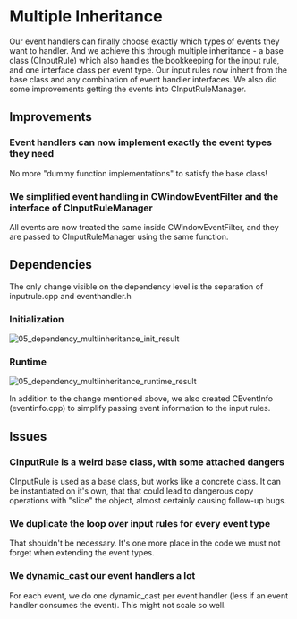 # Multiple Inheritance
Our event handlers can finally choose exactly which types of events they want to handler. And we achieve this through multiple inheritance - a base class (CInputRule) which also handles the bookkeeping for the input rule, and one interface class per event type. Our input rules now inherit from the base class and any combination of event handler interfaces.
We also did some improvements getting the events into CInputRuleManager.
## Improvements
### Event handlers can now implement exactly the event types they need
No more "dummy function implementations" to satisfy the base class!
### We simplified event handling in CWindowEventFilter and the interface of CInputRuleManager
All events are now treated the same inside CWindowEventFilter, and they are passed to CInputRuleManager using the same function.
## Dependencies
The only change visible on the dependency level is the separation of inputrule.cpp and eventhandler.h
### Initialization
![05_dependency_multiinheritance_init_result](https://github.com/Asperamanca/cpp_eventhandler/assets/59048940/8a65fb6e-4729-4d24-a99f-2139e39deb5c)

### Runtime
![05_dependency_multiinheritance_runtime_result](https://github.com/Asperamanca/cpp_eventhandler/assets/59048940/a6870249-7843-45b5-8383-74bd1aec5b05)

In addition to the change mentioned above, we also created CEventInfo (eventinfo.cpp) to simplify passing event information to the input rules.
## Issues
### CInputRule is a weird base class, with some attached dangers
CInputRule is used as a base class, but works like a concrete class. It can be instantiated on it's own, that that could lead to dangerous copy operations with "slice" the object, almost certainly causing follow-up bugs.
### We duplicate the loop over input rules for every event type
That shouldn't be necessary. It's one more place in the code we must not forget when extending the event types.
### We dynamic_cast our event handlers a lot
For each event, we do one dynamic_cast per event handler (less if an event handler consumes the event). This might not scale so well.
